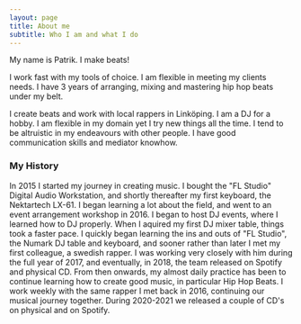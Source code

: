 ```yaml
---
layout: page
title: About me
subtitle: Who I am and what I do
---
```


My name is Patrik. I make beats!

I work fast with my tools of choice.
I am flexible in meeting my clients needs.
I have 3 years of arranging, mixing and mastering hip hop beats under my belt.

I create beats and work with local rappers in Linköping. I am a DJ for a hobby. I am flexible in my domain yet I try new things all the time. I tend to be altruistic in my endeavours with other people. I have good communication skills and mediator knowhow.

### My History

In 2015 I started my journey in creating music. I bought the "FL Studio" Digital Audio Workstation, and shortly thereafter my first keyboard, the Nektartech LX-61. I began learning a lot about the field, and went to an event arrangement workshop in 2016. I began to host DJ events, where I learned how to DJ properly. When I aquired my first DJ mixer table, things took a faster pace. I quickly began learning the ins and outs of "FL Studio", the Numark DJ table and keyboard, and sooner rather than later I met my first colleague, a swedish rapper. I was working very closely with him during the full year of 2017, and eventually, in 2018, the team released on Spotify and physical CD. From then onwards, my almost daily practice has been to continue learning how to create good music, in particular Hip Hop Beats. I work weekly with the same rapper I met back in 2016, continuing our musical journey together. During 2020-2021 we released a couple of CD's on physical and on Spotify.
